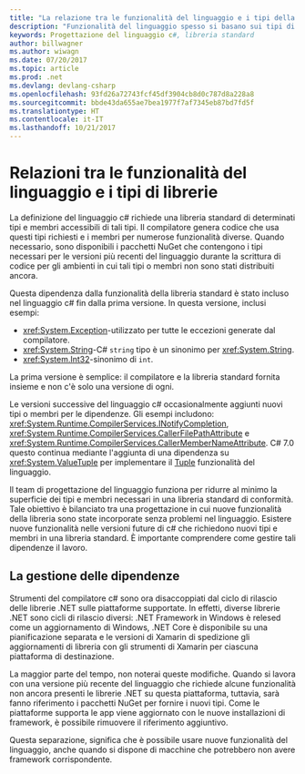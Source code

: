 ```yaml
---
title: "La relazione tra le funzionalità del linguaggio e i tipi della libreria | Documenti Microsoft"
description: "Funzionalità del linguaggio spesso si basano sui tipi di raccolta per l'implementazione. Comprendere la relazione."
keywords: Progettazione del linguaggio c#, libreria standard
author: billwagner
ms.author: wiwagn
ms.date: 07/20/2017
ms.topic: article
ms.prod: .net
ms.devlang: devlang-csharp
ms.openlocfilehash: 93fd26a72743fcf45df3904cb8d0c787d8a228a8
ms.sourcegitcommit: bbde43da655ae7bea1977f7af7345eb87bd7fd5f
ms.translationtype: HT
ms.contentlocale: it-IT
ms.lasthandoff: 10/21/2017
---
```

# <a name="relationships-between-language-features-and-library-types"></a>Relazioni tra le funzionalità del linguaggio e i tipi di librerie

La definizione del linguaggio c# richiede una libreria standard di determinati tipi e membri accessibili di tali tipi. Il compilatore genera codice che usa questi tipi richiesti e i membri per numerose funzionalità diverse. Quando necessario, sono disponibili i pacchetti NuGet che contengono i tipi necessari per le versioni più recenti del linguaggio durante la scrittura di codice per gli ambienti in cui tali tipi o membri non sono stati distribuiti ancora.

Questa dipendenza dalla funzionalità della libreria standard è stato incluso nel linguaggio c# fin dalla prima versione. In questa versione, inclusi esempi:

* <xref:System.Exception>-utilizzato per tutte le eccezioni generate dal compilatore.
* <xref:System.String>-C# `string` tipo è un sinonimo per <xref:System.String>.
* <xref:System.Int32>-sinonimo di `int`.

La prima versione è semplice: il compilatore e la libreria standard fornita insieme e non c'è solo una versione di ogni.

Le versioni successive del linguaggio c# occasionalmente aggiunti nuovi tipi o membri per le dipendenze. Gli esempi includono: <xref:System.Runtime.CompilerServices.INotifyCompletion>, <xref:System.Runtime.CompilerServices.CallerFilePathAttribute> e <xref:System.Runtime.CompilerServices.CallerMemberNameAttribute>. C# 7.0 questo continua mediante l'aggiunta di una dipendenza su <xref:System.ValueTuple> per implementare il [Tuple](../tuples.md) funzionalità del linguaggio.

Il team di progettazione del linguaggio funziona per ridurre al minimo la superficie dei tipi e membri necessari in una libreria standard di conformità. Tale obiettivo è bilanciato tra una progettazione in cui nuove funzionalità della libreria sono state incorporate senza problemi nel linguaggio. Esistere nuove funzionalità nelle versioni future di c# che richiedono nuovi tipi e membri in una libreria standard. È importante comprendere come gestire tali dipendenze il lavoro.

## <a name="managing-your-dependencies"></a>La gestione delle dipendenze

Strumenti del compilatore c# sono ora disaccoppiati dal ciclo di rilascio delle librerie .NET sulle piattaforme supportate. In effetti, diverse librerie .NET sono cicli di rilascio diversi: .NET Framework in Windows è relesed come un aggiornamento di Windows, .NET Core è disponibile su una pianificazione separata e le versioni di Xamarin di spedizione gli aggiornamenti di libreria con gli strumenti di Xamarin per ciascuna piattaforma di destinazione.

La maggior parte del tempo, non noterai queste modifiche. Quando si lavora con una versione più recente del linguaggio che richiede alcune funzionalità non ancora presenti le librerie .NET su questa piattaforma, tuttavia, sarà fanno riferimento i pacchetti NuGet per fornire i nuovi tipi.
Come le piattaforme supporta le app viene aggiornato con le nuove installazioni di framework, è possibile rimuovere il riferimento aggiuntivo.

Questa separazione, significa che è possibile usare nuove funzionalità del linguaggio, anche quando si dispone di macchine che potrebbero non avere framework corrispondente.
